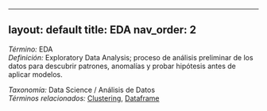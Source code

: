 
---
layout: default
title: EDA
nav_order: 2
---

*Término:* EDA  
*Definición:* Exploratory Data Analysis; proceso de análisis preliminar de los datos para descubrir patrones, anomalías y probar hipótesis antes de aplicar modelos.

*Taxonomía:* Data Science / Análisis de Datos  
*Términos relacionados:* [Clustering](https://maleniski.github.io/diccionario-angl-tec-mx/docs/alfabeticamente/C/clustering/), [Dataframe](https://maleniski.github.io/diccionario-angl-tec-mx/docs/alfabeticamente/D/dataframe/)
